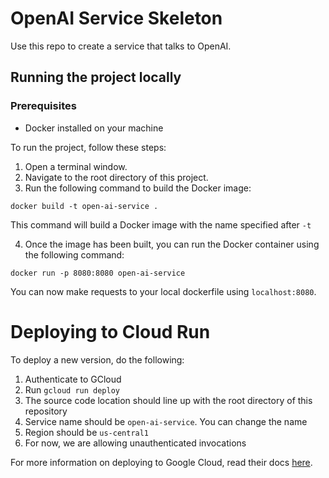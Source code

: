 # OpenAI Service Skeleton
Use this repo to create a service that talks to OpenAI.

## Running the project locally

### Prerequisites
* Docker installed on your machine

To run the project, follow these steps:

1. Open a terminal window.
2. Navigate to the root directory of this project.
3. Run the following command to build the Docker image:
```shell
docker build -t open-ai-service .
```

This command will build a Docker image with the name specified after `-t`

4. Once the image has been built, you can run the Docker container using the following command:
```shell
docker run -p 8080:8080 open-ai-service
```
You can now make requests to your local dockerfile using `localhost:8080`.

# Deploying to Cloud Run

To deploy a new version, do the following:

1. Authenticate to GCloud
2. Run `gcloud run deploy`
3. The source code location should line up with the root directory of this repository
4. Service name should be `open-ai-service`. You can change the name
5. Region should be `us-central1`
6. For now, we are allowing unauthenticated invocations

For more information on deploying to Google Cloud, read their docs [here](https://cloud.google.com/run/docs/quickstarts/build-and-deploy/deploy-python-service#deploy).
